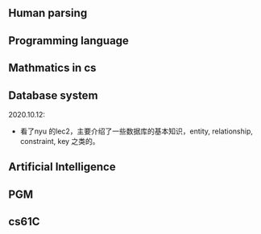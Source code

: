 ## Human parsing


## Programming language


## Mathmatics in cs


## Database system

2020.10.12:

* 看了nyu 的lec2，主要介绍了一些数据库的基本知识，entity, relationship, constraint, key 之类的。


## Artificial Intelligence


## PGM


## cs61C

